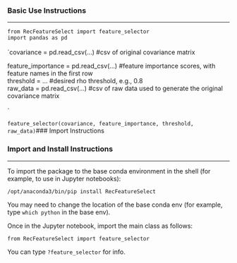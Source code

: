 ### Basic Use Instructions

---
`from RecFeatureSelect import feature_selector`<br>
`import pandas as pd`<br>
<br>
`covariance = pd.read_csv(...) #csv of original covariance matrix

feature_importance = pd.read_csv(...) #feature importance scores, with feature names in the first row <br>
threshold = ... #desired rho threshold, e.g., 0.8 <br>
raw_data = pd.read_csv(...) #csv of raw data used to generate the original covariance matrix <br>
<br>`

`feature_selector(covariance, feature_importance, threshold, raw_data)`### Import Instructions

### Import and Install Instructions

---

To import the package to the base conda environment in the shell (for example, to use in Jupyter notebooks):

`/opt/anaconda3/bin/pip install RecFeatureSelect`

You may need to change the location of the base conda env (for example, type `which python` in the base env). 

Once in the Jupyter notebook, import the main class as follows:

`from RecFeatureSelect import feature_selector`

You can type `?feature_selector` for info. 


